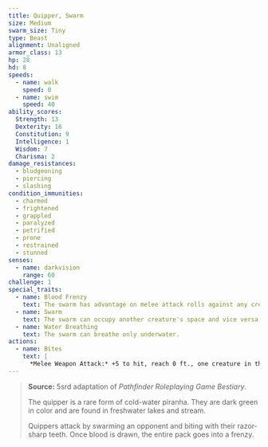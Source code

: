 ```yaml
---
title: Quipper, Swarm
size: Medium
swarm_size: Tiny
type: Beast
alignment: Unaligned
armor_class: 13
hp: 28
hd: 8
speeds:
  - name: walk
    speed: 0
  - name: swim
    speed: 40
ability_scores:
  Strength: 13
  Dexterity: 16
  Constitution: 9
  Intelligence: 1
  Wisdom: 7
  Charisma: 2
damage_resistances:
  - bludgeoning
  - piercing
  - slashing
condition_immunities:
  - charmed
  - frightened
  - grappled
  - paralyzed
  - petrified
  - prone
  - restrained
  - stunned
senses:
  - name: darkvision
    range: 60
challenge: 1
special_traits:
  - name: Blood Frenzy
    text: The swarm has advantage on melee attack rolls against any creature that doesn't have all its hit points.
  - name: Swarm
    text: The swarm can occupy another creature's space and vice versa, and the swarm can move through any opening large enough for a size Tiny quipper. The swarm can't regain hit points or gain temporary hit points.
  - name: Water Breathing
    text: The swarm can breathe only underwater.
actions:
  - name: Bites
    text: |
      *Melee Weapon Attack:* +5 to hit, reach 0 ft., one creature in the swarm's space. *Hit:* 14 (4d6) piercing damage, or 7 (2d6) piercing damage if the swarm has half of its hit points or fewer.
---
```


> **Source:** 5srd adaptation of *Pathfinder Roleplaying Game Bestiary*.
>
> The quipper is a rare form of cold-water piranha. They are dark green in color and are found in freshwater lakes and stream.
>
> Quippers attack by swarming an opponent and biting with their razor-sharp teeth. Once blood is drawn, the entire pack goes into a frenzy.
